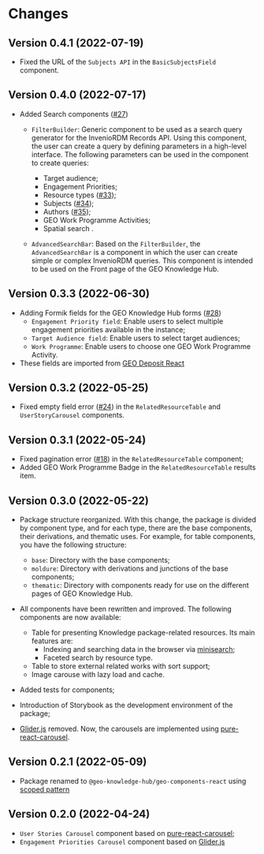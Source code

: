 # Changes

## Version 0.4.1 (2022-07-19)

- Fixed the URL of the `Subjects API` in the `BasicSubjectsField` component.

## Version 0.4.0 (2022-07-17)

- Added Search components ([#27](https://github.com/geo-knowledge-hub/geo-components-react/issues/27))
	- `FilterBuilder`: Generic component to be used as a search query generator for the InvenioRDM Records API. Using this component, the user can create a query by defining parameters in a high-level interface. The following parameters can be used in the component to create queries:

	     - Target audience;
	     - Engagement Priorities;
	     - Resource types ([#33](https://github.com/geo-knowledge-hub/geo-components-react/issues/33));
	     - Subjects ([#34](https://github.com/geo-knowledge-hub/geo-components-react/issues/34));
	     - Authors ([#35](https://github.com/geo-knowledge-hub/geo-components-react/issues/35));
	     - GEO Work Programme Activities;
	     - Spatial search .

	- `AdvancedSearchBar`: Based on the `FilterBuilder`, the `AdvancedSearchBar` is a component in which the user can create simple or complex InvenioRDM queries. This component is intended to be used on the Front page of the GEO Knowledge Hub.

## Version 0.3.3 (2022-06-30)

- Adding Formik fields for the GEO Knowledge Hub forms ([#28](https://github.com/geo-knowledge-hub/geo-components-react/issues/28))
	- `Engagement Priority field`: Enable users to select multiple engagement priorities available in the instance;
	- `Target Audience field`: Enable users to select target audiences;
	- `Work Programme`: Enable users to choose one GEO Work Programme Activity.
- These fields are imported from [GEO Deposit React](https://github.com/geo-knowledge-hub/geo-deposit-react)

## Version 0.3.2 (2022-05-25)

- Fixed empty field error ([#24](https://github.com/geo-knowledge-hub/geo-components-react/issues/24)) in the `RelatedResourceTable` and `UserStoryCarousel` components.

## Version 0.3.1 (2022-05-24)

- Fixed pagination error ([#18](https://github.com/geo-knowledge-hub/geo-components-react/issues/18)) in the `RelatedResourceTable` component;
- Added GEO Work Programme Badge in the `RelatedResourceTable` results item.

## Version 0.3.0 (2022-05-22)

- Package structure reorganized. With this change, the package is divided by component type, and for each type, there are the base components, their derivations, and thematic uses. For example, for table components, you have the following structure:
	- `base`: Directory with the base components;
	- `moldure`: Directory with derivations and junctions of the base components;
	- `thematic`: Directory with components ready for use on the different pages of GEO Knowledge Hub.

- All components have been rewritten and improved. The following components are now available:
	- Table for presenting Knowledge package-related resources. Its main features are:
		- Indexing and searching data in the browser via [minisearch](https://www.npmjs.com/package/minisearch);
		- Faceted search by resource type.
	- Table to store external related works with sort support;
	- Image carouse with lazy load and cache.

- Added tests for components;
- Introduction of Storybook as the development environment of the package;
- [Glider.js](https://nickpiscitelli.github.io/Glider.js/) removed. Now, the carousels are implemented using [pure-react-carousel](https://www.npmjs.com/package/pure-react-carousel).

## Version 0.2.1 (2022-05-09)

- Package renamed to `@geo-knowledge-hub/geo-components-react` using [scoped pattern](https://docs.npmjs.com/cli/v8/using-npm/scope)

## Version 0.2.0 (2022-04-24)

- `User Stories Carousel` component based on [pure-react-carousel](https://www.npmjs.com/package/pure-react-carousel);
- `Engagement Priorities Carousel` component based on [Glider.js](https://nickpiscitelli.github.io/Glider.js/)
